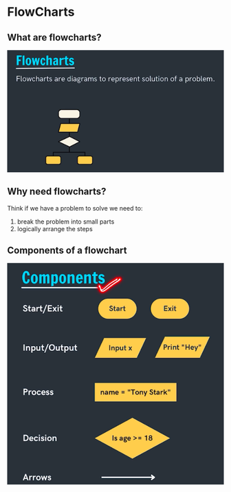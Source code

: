 # FlowCharts

## What are flowcharts?

![flowcharts](image.png)

## Why need flowcharts?

Think if we have a problem to solve we need to:

1. break the problem into small parts
2. logically arrange the steps

## Components of a flowchart

![components of a flowchart](image-1.png)
